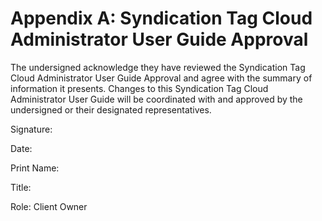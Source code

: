 # Appendix A: Syndication Tag Cloud Administrator User Guide Approval

The undersigned acknowledge they have reviewed the Syndication Tag Cloud Administrator User Guide Approval and agree with the summary of information it presents. Changes to this Syndication Tag Cloud Administrator User Guide will be coordinated with and approved by the undersigned or their designated representatives.


Signature:		

Date:	

Print Name:			

Title:			

Role:	Client Owner		
